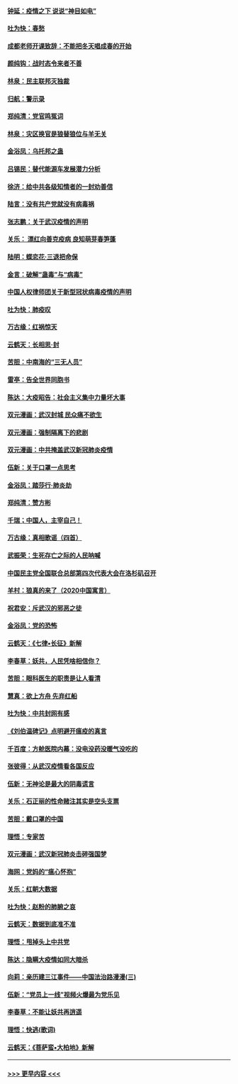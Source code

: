 #### [钟延：疫情之下 说说“神目如电”](../pages/nsc993/n11873121.md?t=02170033) 
#### [吐为快：春愁](../pages/nsc993/n11872801.md?t=02170033) 
#### [成都老师开课致辞：不能把冬天唱成春的开始](../pages/nsc993/n11872653.md?t=02170033) 
#### [颜纯钩：战时态令来者不善](../pages/nsc993/n11872011.md?t=02170033) 
#### [林泉：民主联邦灭独裁](../pages/nsc993/n11870998.md?t=02170033) 
#### [归航：警示录](../pages/nsc993/n11870963.md?t=02170033) 
#### [郑纯清：党官鸣冤词](../pages/nsc993/n11870938.md?t=02170033) 
#### [林泉：灾区换官是狼替狼位与羊无关](../pages/nsc993/n11870896.md?t=02170033) 
#### [金浴凤：乌托邦之蛊](../pages/nsc993/n11870879.md?t=02170033) 
#### [吕锡民：替代能源车发展潜力分析](../pages/nsc993/n11870656.md?t=02170033) 
#### [徐济：给中共各级知情者的一封劝善信](../pages/nsc993/n11868561.md?t=02170033) 
#### [陆言：没有共产党就没有病毒祸](../pages/nsc993/n11868232.md?t=02170033) 
#### [张志鹏：关于武汉疫情的声明](../pages/nsc993/n11867182.md?t=02170033) 
#### [关乐： 漂红向善克疫病 良知萌芽春笋蓬](../pages/nsc993/n11865710.md?t=02170033) 
#### [陆明：蝶恋花‧三退把命保](../pages/nsc993/n11865673.md?t=02170033) 
#### [金言：破解“蛊毒”与“病毒”](../pages/nsc993/n11864103.md?t=02170033) 
#### [中国人权律师团关于新型冠状病毒疫情的声明](../pages/nsc993/n11864249.md?t=02170033) 
#### [吐为快：肺疫叹](../pages/nsc993/n11864027.md?t=02170033) 
#### [万古缘：红祸惊天](../pages/nsc993/n11864079.md?t=02170033) 
#### [云鹤天：长相思‧封](../pages/nsc993/n11864006.md?t=02170033) 
#### [苦胆：中南海的“三无人员”](../pages/nsc993/n11862997.md?t=02170033) 
#### [雷亭：告全世界同胞书](../pages/nsc993/n11862572.md?t=02170033) 
#### [陈达：大疫昭告：社会主义集中力量坏大事](../pages/nsc993/n11859419.md?t=02170033) 
#### [双元漫画：武汉封城 民众痛不欲生](../pages/nsc993/n11859287.md?t=02170033) 
#### [双元漫画：强制隔离下的悲剧](../pages/nsc993/n11859244.md?t=02170033) 
#### [双元漫画：中共掩盖武汉新冠肺炎疫情](../pages/nsc993/n11858249.md?t=02170033) 
#### [伍新：关于口罩一点思考](../pages/nsc993/n11859195.md?t=02170033) 
#### [金浴凤：踏莎行‧肺炎劫](../pages/nsc993/n11858227.md?t=02170033) 
#### [郑纯清：赞方彬](../pages/nsc993/n11856803.md?t=02170033) 
#### [千瑞；中国人，主宰自己！](../pages/nsc993/n11856793.md?t=02170033) 
#### [万古缘：真相歌谣（四首）](../pages/nsc993/n11856263.md?t=02170033) 
#### [武振荣：生死存亡之际的人民呐喊](../pages/nsc993/n11856256.md?t=02170033) 
#### [中国民主党全国联合总部第四次代表大会在洛杉矶召开](../pages/nsc993/n11856344.md?t=02170033) 
#### [羊村：狼真的来了（2020中国寓言）](../pages/nsc993/n11856229.md?t=02170033) 
#### [祝君安：斥武汉的邪恶之徒](../pages/nsc993/n11855861.md?t=02170033) 
#### [金浴凤：党的恐怖](../pages/nsc993/n11855849.md?t=02170033) 
#### [云鹤天：《七律▪长征》新解](../pages/nsc993/n11855479.md?t=02170033) 
#### [李春草：妖共，人民凭啥相信你？](../pages/nsc993/n11855196.md?t=02170033) 
#### [苦胆：眼科医生的职责是让人看清](../pages/nsc993/n11853840.md?t=02170033) 
#### [慧真：欲上方舟 先弃红船](../pages/nsc993/n11853483.md?t=02170033) 
#### [吐为快：中共封网有感](../pages/nsc993/n11852575.md?t=02170033) 
#### [《刘伯温碑记》点明避开瘟疫的真言](../pages/nsc993/n11852128.md?t=02170033) 
#### [千百度：方舱医院内幕：没电没药没暖气没吃的](../pages/nsc993/n11850211.md?t=02170033) 
#### [张彼得：从武汉疫情看各国反应](../pages/nsc993/n11850102.md?t=02170033) 
#### [伍新：无神论是最大的阴毒谎言](../pages/nsc993/n11846129.md?t=02170033) 
#### [关乐：石正丽的性命赌注其实是空头支票](../pages/nsc993/n11846109.md?t=02170033) 
#### [苦胆：戴口罩的中国](../pages/nsc993/n11845576.md?t=02170033) 
#### [理悟：专家苦](../pages/nsc993/n11845564.md?t=02170033) 
#### [双元漫画：武汉新冠肺炎击碎强国梦](../pages/nsc993/n11843320.md?t=02170033) 
#### [海网：党妈的“瘟心怀抱”](../pages/nsc993/n11840740.md?t=02170033) 
#### [关乐：红朝大数据](../pages/nsc993/n11840675.md?t=02170033) 
#### [吐为快：赵粉的肺腑之哀](../pages/nsc993/n11840618.md?t=02170033) 
#### [云鹤天：数据到底准不准](../pages/nsc993/n11840325.md?t=02170033) 
#### [理悟：甩掉头上中共党](../pages/nsc993/n11838826.md?t=02170033) 
#### [陈达：隐瞒大疫情如同大暗杀](../pages/nsc993/n11838771.md?t=02170033) 
#### [向莉：亲历建三江事件——中国法治路漫漫(三)](../pages/nsc993/n11831825.md?t=02170033) 
#### [伍新：“党员上一线”视频火爆最为党乐见](../pages/nsc993/n11838200.md?t=02170033) 
#### [李春草：不能让妖共再逍遥](../pages/nsc993/n11838102.md?t=02170033) 
#### [理悟：快逃(歌词)](../pages/nsc993/n11838083.md?t=02170033) 
#### [云鹤天：《菩萨蛮▪大柏地》新解](../pages/nsc993/n11838059.md?t=02170033) 

----
#### [ >>> 更早内容 <<< ](../indexes/nsc993-earlier.md)
